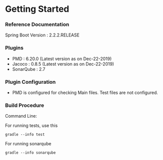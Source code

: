 # Getting Started

### Reference Documentation
Spring Boot Version : 2.2.2.RELEASE

### Plugins
* PMD 			: 6.20.0 (Latest version as on Dec-22-2019)
* Jacoco 		: 0.8.5 (Latest version as on Dec-22-2019)
* SonarQube	: 2.7

### Plugin Configuration

* PMD is configured for checking Main files. Test files are not configured.

### Build Procedure
Command Line:

For running tests, use this

```
gradle --info test
```

For running sonarqube

```
gradle --info sonarqube
```
